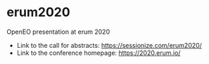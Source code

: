 # erum2020
OpenEO presentation at erum 2020
- Link to the call for abstracts: https://sessionize.com/erum2020/
- Link to the conference homepage: https://2020.erum.io/
